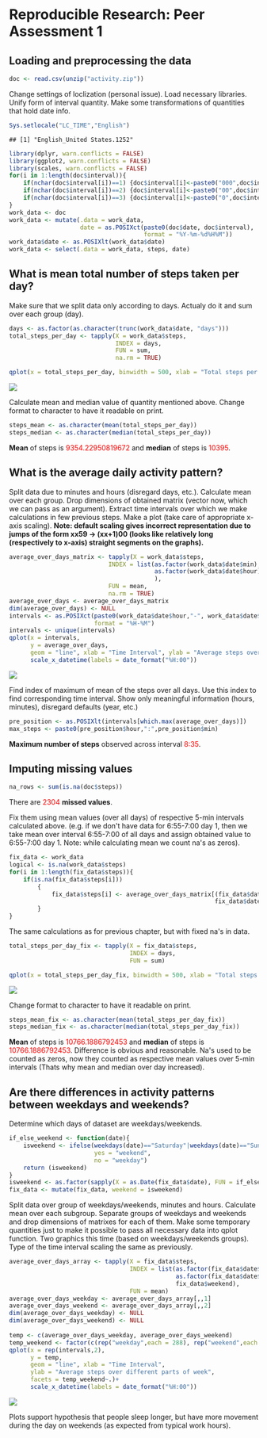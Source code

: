 # Reproducible Research: Peer Assessment 1


## Loading and preprocessing the data

```r
doc <- read.csv(unzip("activity.zip"))
```

Change settings of loclization (personal issue).
Load necessary libraries.
Unify form of interval quantity.
Make some transformations of quantities that hold date info.


```r
Sys.setlocale("LC_TIME","English")
```

```
## [1] "English_United States.1252"
```

```r
library(dplyr, warn.conflicts = FALSE)
library(ggplot2, warn.conflicts = FALSE)
library(scales, warn.conflicts = FALSE)
for(i in 1:length(doc$interval)){
    if(nchar(doc$interval[i])==1) {doc$interval[i]<-paste0("000",doc$interval[i])}
    if(nchar(doc$interval[i])==2) {doc$interval[i]<-paste0("00",doc$interval[i])}
    if(nchar(doc$interval[i])==3) {doc$interval[i]<-paste0("0",doc$interval[i])}
}
work_data <- doc
work_data <- mutate(.data = work_data, 
                    date = as.POSIXct(paste0(doc$date, doc$interval), 
                                      format = "%Y-%m-%d%H%M"))
work_data$date <- as.POSIXlt(work_data$date)
work_data <- select(.data = work_data, steps, date)
```
## What is mean total number of steps taken per day?

Make sure that we split data only according to days.
Actualy do it and sum over each group (day).


```r
days <- as.factor(as.character(trunc(work_data$date, "days")))
total_steps_per_day <- tapply(X = work_data$steps, 
                              INDEX = days, 
                              FUN = sum,
                              na.rm = TRUE) 
```


```r
qplot(x = total_steps_per_day, binwidth = 500, xlab = "Total steps per day")
```

![](PA1_template_files/figure-html/histogram-1.png) 

Calculate mean and median value of quantity mentioned above. 
Change format to character to have it readable on print. 


```r
steps_mean <- as.character(mean(total_steps_per_day))
steps_median <- as.character(median(total_steps_per_day))
```

<b>Mean</b> of steps is <font color = red>9354.22950819672</font> and <b>median</b> of steps is <font color = red>10395</font>.

## What is the average daily activity pattern?

Split data due to minutes and hours (disregard days, etc.).
Calculate mean over each group.
Drop dimensions of obtained matrix (vector now, which we can pass as an argument).
Extract time intervals over which we make calculations in few previous steps. 
Make a plot (take care of appropriate x-axis scaling). <b>Note: default scaling gives incorrect representation due to jumps of the form xx59 -> (xx+1)00 (looks like relatively long (respectively to x-axis) straight segments on the graphs).</b>


```r
average_over_days_matrix <- tapply(X = work_data$steps,
                            INDEX = list(as.factor(work_data$date$min),
                                         as.factor(work_data$date$hour)
                                         ),
                            FUN = mean,
                            na.rm = TRUE)
average_over_days <- average_over_days_matrix
dim(average_over_days) <- NULL
intervals <- as.POSIXct(paste0(work_data$date$hour,"-", work_data$date$min),
                        format = "%H-%M")
intervals <- unique(intervals)
qplot(x = intervals, 
      y = average_over_days, 
      geom = "line", xlab = "Time Interval", ylab = "Average steps over days")+
      scale_x_datetime(labels = date_format("%H:00"))
```

![](PA1_template_files/figure-html/time_series_plot-1.png) 

Find index of maximum of mean of the steps over all days. 
Use this index to find corresponding time interval.
Show only meaningful information (hours, minutes), disregard defaults (year, etc.)


```r
pre_position <- as.POSIXlt(intervals[which.max(average_over_days)])
max_steps <- paste0(pre_position$hour,":",pre_position$min)
```

<b>Maximum number of steps</b> observed across interval <font color = red>8:35</font>.

## Imputing missing values

```r
na_rows <- sum(is.na(doc$steps))
```

There are <font color = red>2304</font> <b>missed values</b>.

Fix them using mean values (over all days) of respective 5-min intervals calculated above. (e.g. if we don't have data for 6:55-7:00 day 1, then we take mean over interval 6:55-7:00 of all days and assign obtained value to 6:55-7:00 day 1. Note: while calculating mean we count na's as zeros).


```r
fix_data <- work_data
logical <- is.na(work_data$steps)
for(i in 1:length(fix_data$steps)){
    if(is.na(fix_data$steps[i]))
        {
            fix_data$steps[i] <- average_over_days_matrix[(fix_data$date[i]$min/5)+1,
                                                          fix_data$date[i]$hour+1]
        }
}
```

The same calculations as for previous chapter, but with fixed na's in data.


```r
total_steps_per_day_fix <- tapply(X = fix_data$steps, 
                                  INDEX = days, 
                                  FUN = sum) 
```


```r
qplot(x = total_steps_per_day_fix, binwidth = 500, xlab = "Total steps per day")
```

![](PA1_template_files/figure-html/histogram_fix-1.png) 

Change format to character to have it readable on print. 


```r
steps_mean_fix <- as.character(mean(total_steps_per_day_fix))
steps_median_fix <- as.character(median(total_steps_per_day_fix))
```

<b>Mean</b> of steps is <font color = red>10766.1886792453</font> and <b>median</b> of steps is <font color = red>10766.1886792453</font>.
Difference is obvious and reasonable. Na's used to be counted as zeros, now they counted as respective mean values over 5-min intervals (Thats why mean and median over day increased). 

## Are there differences in activity patterns between weekdays and weekends?

Determine which days of dataset are weekdays/weekends.


```r
if_else_weekend <- function(date){
    isweekend <- ifelse(weekdays(date)=="Saturday"|weekdays(date)=="Sunday",
                        yes = "weekend", 
                        no = "weekday")
    return (isweekend)
}
isweekend <- as.factor(sapply(X = as.Date(fix_data$date), FUN = if_else_weekend))
fix_data <- mutate(fix_data, weekend = isweekend)
```

Split data over group of weekdays/weekends, minutes and hours.
Calculate mean over each subgroup.
Separate groups of weekdays and weekends and drop dimensions of matrixes for each of them.
Make some temporary quantities just to make it possible to pass all necessary data into qplot function. Two graphics this time (based on weekdays/weekends groups). Type of the time interval scaling the same as previously.


```r
average_over_days_array <- tapply(X = fix_data$steps,
                                  INDEX = list(as.factor(fix_data$date$min),
                                               as.factor(fix_data$date$hour),
                                               fix_data$weekend),
                                  FUN = mean)
average_over_days_weekday <- average_over_days_array[,,1]
average_over_days_weekend <- average_over_days_array[,,2]
dim(average_over_days_weekday) <- NULL
dim(average_over_days_weekend) <- NULL
 
temp <- c(average_over_days_weekday, average_over_days_weekend)
temp_weekend <- factor(c(rep("weekday",each = 288), rep("weekend",each = 288)))
qplot(x = rep(intervals,2), 
      y = temp, 
      geom = "line", xlab = "Time Interval", 
      ylab = "Average steps over different parts of week", 
      facets = temp_weekend~.)+
      scale_x_datetime(labels = date_format("%H:00"))
```

![](PA1_template_files/figure-html/plot_week_patern-1.png) 

Plots support hypothesis that people sleep longer, but have more movement during the day on weekends (as expected from typical work hours).
